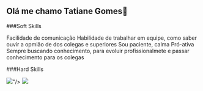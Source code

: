 ## Olá me chamo Tatiane Gomes👋


###Soft Skills

Facilidade de comunicação 
Habilidade de trabalhar em equipe, como saber ouvir a opmião de dos colegas e superiores
Sou paciente, calma 
Pró-ativa
Sempre buscando conhecimento, para evoluir profissionalmete e passar conhecimento para os colegas



###Hard Skills
<div style = "display:inline_block">
  <img  src = "https://github.com/user-attachments/assets/6057c7da-a80a-48cc-833a-19c3d09f83ff"

"/>
  <img  src = "(caminho)"/>

</div>
<!--
**tatyhgomes/tatyhgomes** is a ✨ _special_ ✨ repository because its `README.md` (this file) appears on your GitHub profile.

Here are some ideas to get you started:

- 🔭 I’m currently working on ...
- 🌱 I’m currently learning ...
- 👯 I’m looking to collaborate on ...
- 🤔 I’m looking for help with ...
- 💬 Ask me about ...
- 📫 How to reach me: ...
- 😄 Pronouns: ...
- ⚡ Fun fact: ...
-->
